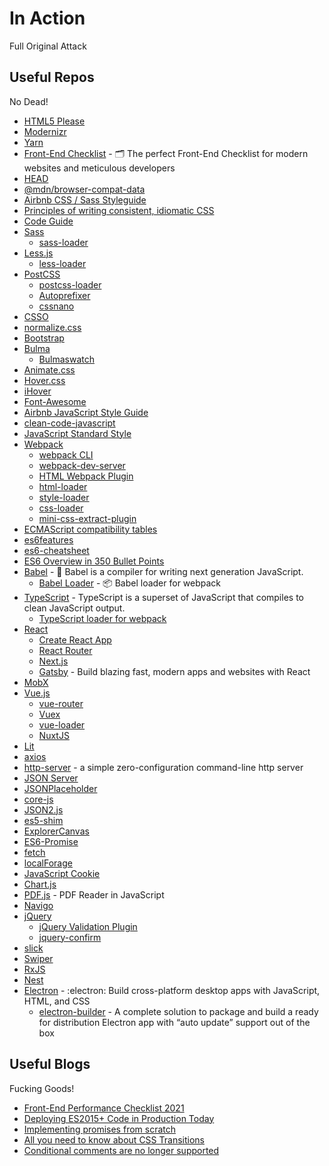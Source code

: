 # In Action

Full Original Attack

## <a name="useful-repos">Useful Repos</a>

No Dead!

* [HTML5 Please](https://github.com/h5bp/html5please)
* [Modernizr](https://github.com/modernizr/modernizr)
* [Yarn](https://github.com/yarnpkg/berry)
* [Front-End Checklist](https://github.com/thedaviddias/Front-End-Checklist) - 🗂 The perfect Front-End Checklist for modern websites and meticulous developers
* [HEAD](https://github.com/joshbuchea/HEAD)
* [@mdn/browser-compat-data](https://github.com/mdn/browser-compat-data)
* [Airbnb CSS / Sass Styleguide](https://github.com/airbnb/css)
* [Principles of writing consistent, idiomatic CSS](https://github.com/necolas/idiomatic-css)
* [Code Guide](https://github.com/mdo/code-guide)
* [Sass](https://github.com/sass/sass)
    * [sass-loader](https://github.com/webpack-contrib/sass-loader)
* [Less.js](https://github.com/less/less.js)
    * [less-loader](https://github.com/webpack-contrib/less-loader)
* [PostCSS](https://github.com/postcss/postcss)
    * [postcss-loader](https://github.com/webpack-contrib/postcss-loader)
    * [Autoprefixer](https://github.com/postcss/autoprefixer)
    * [cssnano](https://github.com/cssnano/cssnano)
* [CSSO](https://github.com/css/csso)
* [normalize.css](https://github.com/necolas/normalize.css)
* [Bootstrap](https://github.com/twbs/bootstrap)
* [Bulma](https://github.com/jgthms/bulma)
    * [Bulmaswatch](https://github.com/jenil/bulmaswatch)
* [Animate.css](https://github.com/animate-css/animate.css/)
* [Hover.css](https://github.com/IanLunn/Hover/)
* [iHover](https://github.com/gudh/ihover)
* [Font-Awesome](https://github.com/FortAwesome/Font-Awesome/)
* [Airbnb JavaScript Style Guide](https://github.com/airbnb/javascript)
* [clean-code-javascript](https://github.com/ryanmcdermott/clean-code-javascript)
* [JavaScript Standard Style](https://github.com/feross/standard)
* [Webpack](https://github.com/webpack/webpack/)
    * [webpack CLI](https://github.com/webpack/webpack-cli)
    * [webpack-dev-server](https://github.com/webpack/webpack-dev-server)
    * [HTML Webpack Plugin](https://github.com/jantimon/html-webpack-plugin)
    * [html-loader](https://github.com/webpack-contrib/html-loader)
    * [style-loader](https://github.com/webpack-contrib/style-loader)
    * [css-loader](https://github.com/webpack-contrib/css-loader)
    * [mini-css-extract-plugin](https://github.com/webpack-contrib/mini-css-extract-plugin)
* [ECMAScript compatibility tables](https://github.com/kangax/compat-table)
* [es6features](https://github.com/lukehoban/es6features)
* [es6-cheatsheet](https://github.com/DrkSephy/es6-cheatsheet)
* [ES6 Overview in 350 Bullet Points](https://github.com/bevacqua/es6)
* [Babel](https://github.com/babel/babel) - 🐠 Babel is a compiler for writing next generation JavaScript.
    * [Babel Loader](https://github.com/babel/babel-loader) - 📦 Babel loader for webpack
* [TypeScript](https://github.com/microsoft/TypeScript) - TypeScript is a superset of JavaScript that compiles to clean JavaScript output.
    * [TypeScript loader for webpack](https://github.com/TypeStrong/ts-loader)
* [React](https://github.com/facebook/react)
    * [Create React App](https://github.com/facebook/create-react-app)
    * [React Router](https://github.com/ReactTraining/react-router)
    * [Next.js](https://github.com/vercel/next.js)
    * [Gatsby](https://github.com/gatsbyjs/gatsby) - Build blazing fast, modern apps and websites with React
* [MobX](https://github.com/mobxjs/mobx)
* [Vue.js](https://github.com/vuejs/vue)
    * [vue-router](https://github.com/vuejs/vue-router)
    * [Vuex](https://github.com/vuejs/vuex)
    * [vue-loader](https://github.com/vuejs/vue-loader)
    * [NuxtJS](https://github.com/nuxt/nuxt.js)
* [Lit](https://github.com/lit/lit)
* [axios](https://github.com/axios/axios)
* [http-server](https://github.com/http-party/http-server) - a simple zero-configuration command-line http server
* [JSON Server](https://github.com/typicode/json-server)
* [JSONPlaceholder](https://github.com/typicode/jsonplaceholder)
* [core-js](https://github.com/zloirock/core-js)
* [JSON2.js](https://github.com/douglascrockford/JSON-js/blob/master/json2.js)
* [es5-shim](https://github.com/es-shims/es5-shim)
* [ExplorerCanvas](https://github.com/arv/ExplorerCanvas)
* [ES6-Promise](https://github.com/stefanpenner/es6-promise)
* [fetch](https://github.com/github/fetch)
* [localForage](https://github.com/localForage/localForage)
* [JavaScript Cookie](https://github.com/js-cookie/js-cookie)
* [Chart.js](https://github.com/chartjs/Chart.js)
* [PDF.js](https://github.com/mozilla/pdf.js) - PDF Reader in JavaScript
* [Navigo](https://github.com/krasimir/navigo)
* [jQuery](https://github.com/jquery/jquery)
    * [jQuery Validation Plugin](https://github.com/jquery-validation/jquery-validation)
    * [jquery-confirm](https://github.com/craftpip/jquery-confirm/)
* [slick](https://github.com/kenwheeler/slick)
* [Swiper](https://github.com/nolimits4web/swiper)
* [RxJS](https://github.com/ReactiveX/rxjs)
* [Nest](https://github.com/nestjs/nest)
* [Electron](https://github.com/electron/electron) - :electron: Build cross-platform desktop apps with JavaScript, HTML, and CSS
    * [electron-builder](https://github.com/electron-userland/electron-builder) - A complete solution to package and build a ready for distribution Electron app with “auto update” support out of the box

## <a name="useful-blogs">Useful Blogs</a>

Fucking Goods!

* [Front-End Performance Checklist 2021](https://www.smashingmagazine.com/2021/01/front-end-performance-2021-free-pdf-checklist/)
* [Deploying ES2015+ Code in Production Today](https://philipwalton.com/articles/deploying-es2015-code-in-production-today/)
* [Implementing promises from scratch](https://www.mauriciopoppe.com/notes/computer-science/computation/promises/)
* [All you need to know about CSS Transitions](https://blog.alexmaccaw.com/all-you-need-to-know-about-css-transitions/)
* [Conditional comments are no longer supported](https://msdn.microsoft.com/zh-cn/library/ie/hh801214.aspx)
